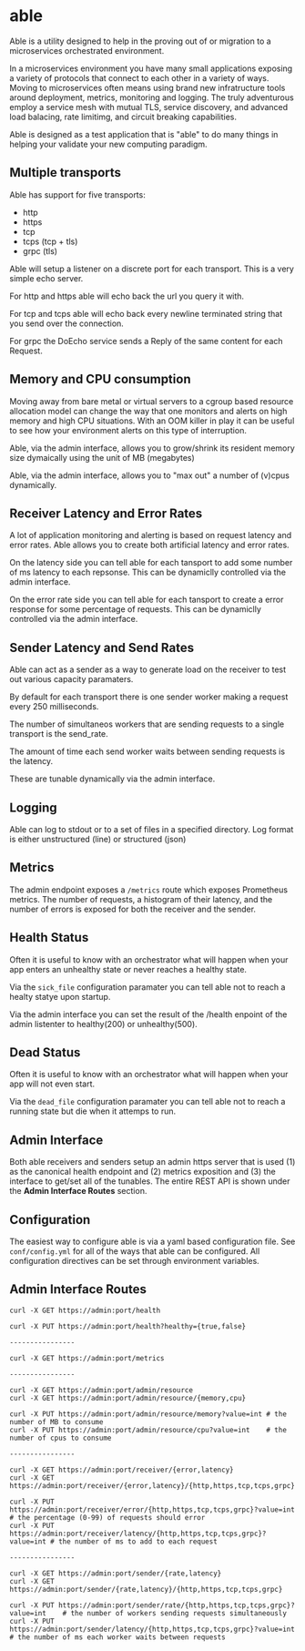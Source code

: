 # able

Able is a utility designed to help in the proving out of or migration to
a microservices orchestrated environment.

In a microservices environment you have many small applications exposing
a variety of protocols that connect to each other in a variety of ways.
Moving to microservices often means using brand new infratructure tools
around deployment, metrics, monitoring and logging.  The truly
adventurous employ a service mesh with mutual TLS, service discovery,
and advanced load balacing, rate limitimg, and circuit breaking
capabilities.

Able is designed as a test application that is "able" to do many things
in helping your validate your new computing paradigm.

## Multiple transports

Able has support for five transports:
- http
- https
- tcp
- tcps (tcp + tls)
- grpc (tls)

Able will setup a listener on a discrete port for each transport. This
is a very simple echo server.

For http and https able will echo back the url you query it with.

For tcp and tcps able will echo back every newline terminated string
that you send over the connection.

For grpc the DoEcho service sends a Reply of the same content for each
Request.

## Memory and CPU consumption

Moving away from bare metal or virtual servers to a cgroup based
resource allocation model can change the way that one monitors and
alerts on high memory and high CPU situations. With an OOM killer in
play it can be useful to see how your environment alerts on this type of
interruption.

Able, via the admin interface, allows you to grow/shrink its resident
memory size dymaically using the unit of MB (megabytes)

Able, via the admin interface, allows you to "max out" a number of
(v)cpus dynamically.

## Receiver Latency and Error Rates

A lot of application monitoring and alerting is based on request latency
and error rates. Able allows you to create both artificial latency and
error rates.

On the latency side you can tell able for each tansport to add some
number of ms latency to each repsonse. This can be dynamiclly controlled
via the admin interface.

On the error rate side you can tell able for each tansport to create a
error response for some percentage of requests. This can be dynamiclly
controlled via the admin interface.

## Sender Latency and Send Rates

Able can act as a sender as a way to generate load on the receiver to
test out various capacity paramaters.

By default for each transport there is one sender worker making a
request every 250 milliseconds.

The number of simultaneos workers that are sending requests to a single
transport is the send_rate.

The amount of time each send worker waits between sending requests is
the latency.

These are tunable dynamically via the admin interface.

## Logging

Able can log to stdout or to a set of files in a specified
directory. Log format is either unstructured (line) or structured (json)

## Metrics

The admin endpoint exposes a `/metrics` route which exposes Prometheus
metrics. The number of requests, a histogram of their latency, and the
number of errors is exposed for both the receiver and the sender.

## Health Status

Often it is useful to know with an orchestrator what will happen when
your app enters an unhealthy state or never reaches a healthy state.

Via the `sick_file` configuration paramater you can tell able not to
reach a healty statye upon startup.

Via the admin interface you can set the result of the /health enpoint of
the admin listenter to healthy(200) or unhealthy(500).

## Dead Status

Often it is useful to know with an orchestrator what will happen when
your app will not even start.

Via the `dead_file` configuration paramater you can tell able not to
reach a running state but die when it attemps to run.

## Admin Interface

Both able receivers and senders setup an admin https server that is used
(1) as the canonical health endpoint and (2) metrics exposition and (3)
the interface to get/set all of the tunables. The entire REST API is shown
under the **Admin Interface Routes** section.

## Configuration

The easiest way to configure able is via a yaml based configuration
file. See `conf/config.yml` for all of the ways that able can be
configured. All configuration directives can be set through environment
variables.

## Admin Interface Routes

```
curl -X GET https://admin:port/health

curl -X PUT https://admin:port/health?healthy={true,false}

----------------

curl -X GET https://admin:port/metrics

----------------

curl -X GET https://admin:port/admin/resource
curl -X GET https://admin:port/admin/resource/{memory,cpu}

curl -X PUT https://admin:port/admin/resource/memory?value=int # the number of MB to consume
curl -X PUT https://admin:port/admin/resource/cpu?value=int    # the number of cpus to consume

----------------

curl -X GET https://admin:port/receiver/{error,latency}
curl -X GET https://admin:port/receiver/{error,latency}/{http,https,tcp,tcps,grpc}

curl -X PUT https://admin:port/receiver/error/{http,https,tcp,tcps,grpc}?value=int   # the percentage (0-99) of requests should error
curl -X PUT https://admin:port/receiver/latency/{http,https,tcp,tcps,grpc}?value=int # the number of ms to add to each request

----------------

curl -X GET https://admin:port/sender/{rate,latency}
curl -X GET https://admin:port/sender/{rate,latency}/{http,https,tcp,tcps,grpc}

curl -X PUT https://admin:port/sender/rate/{http,https,tcp,tcps,grpc}?value=int    # the number of workers sending requests simultaneously
curl -X PUT https://admin:port/sender/latency/{http,https,tcp,tcps,grpc}?value=int # the number of ms each worker waits between requests
```
